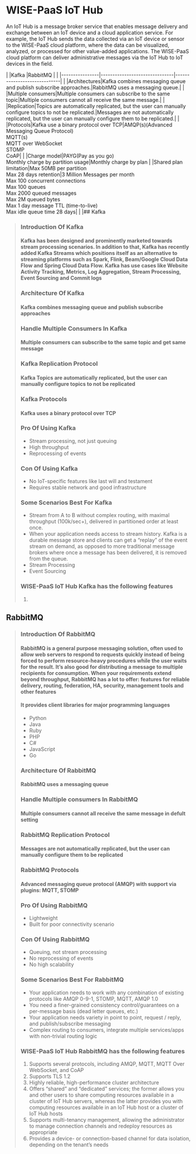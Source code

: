 # WISE-PaaS IoT Hub  
An IoT Hub is a message broker service that enables message delivery and exchange between an IoT device and a cloud application service. For example, the IoT Hub sends the data collected via an IoT device or sensor to the WISE-PaaS cloud platform, where the data can be visualized, analyzed, or processed for other value-added applications. The WISE-PaaS cloud platform can deliver administrative messages via the IoT Hub to IoT devices in the field.

|                |Kafka                          |RabbitMQ                     |
|                |----------------|-------------------------------|-----------------------------|
|                |Architectures|Kafka combines messaging queue and publish subscribe approaches.|RabbitMQ uses a messaging queue.|
|                |Multiple consumers|Multiple consumers can subscribe to the same topic|Multiple consumers cannot all receive the same message.|
|                |Replication|Topics are automatically replicated, but the user can manually configure topics to not be replicated.|Messages are not automatically replicated, but the user can manually configure them to be replicated.|
|                |Protocols|Kafka use a binary protocol over TCP|AMQP(s)(Advanced Messaging Queue Protocol)<br>MQTT(s)<br>MQTT over WebSocket<br>STOMP<br>CoAP|
|                |Charge model|PAYG(Pay as you go)<br>Monthly charge by partition usage|Monthly charge by plan
|                |Shared plan limitation|Max 50MB per partition<br>Max 28 days retention|3 Million Messages per month<br>Max 100 concurrent connections<br>Max 100 queues<br>Max 2000 queued messages<br>Max 2M queued bytes<br>Max 1 day message TTL (time-to-live)<br>Max idle queue time 28 days|
|
|## Kafka  
> ### Introduction Of Kafka
>
> #### Kafka has been designed and prominently marketed towards stream processing scenarios. In addition to that, Kafka has recently added Kafka Streams which positions itself as an alternative to streaming platforms such as Spark, Flink, Beam/Google Cloud Data Flow and Spring Cloud Data Flow. Kafka has use cases like Website Activity Tracking, Metrics, Log Aggregation, Stream Processing, Event Sourcing and Commit logs
>
> ### Architecture Of Kafka
>
> #### Kafka combines messaging queue and publish subscribe approaches
>
> ### Handle Multiple Consumers In Kafka
>
> #### Multiple consumers can subscribe to the same topic and get same message
>
> ### Kafka Replication Protocol
>
> #### Kafka Topics are automatically replicated, but the user can manually configure topics to not be replicated
>
> ### Kafka Protocols
>
> #### Kafka uses a binary protocol over TCP
>
> ### Pro Of Using Kafka
>
> * Stream processing, not just queuing
> * High throughput
> * Reprocessing of events
>
> ### Con Of Using Kafka
>
> * No IoT-specific features like last will and testament
> * Requires stable network and good infrastructure
>
> ### Some Scenarios Best For Kafka
>
> * Stream from A to B without complex routing, with maximal throughput (100k/sec+), delivered in partitioned order at least once.
> * When your application needs access to stream history. Kafka is a durable message store and clients can get a “replay” of the event stream on demand, as opposed to more traditional message brokers where once a message has been delivered, it is removed from the queue.
> * Stream Processing
> * Event Sourcing
>
> ### WISE-PaaS IoT Hub Kafka has the following features
>
> 1. 

## RabbitMQ  
> ### Introduction Of RabbitMQ
>
> #### RabbitMQ is a general purpose messaging solution, often used to allow web servers to respond to requests quickly instead of being forced to perform resource-heavy procedures while the user waits for the result. It’s also good for distributing a message to multiple recipients for consumption. When your requirements extend beyond throughput, RabbitMQ has a lot to offer: features for reliable delivery, routing, federation, HA, security, management tools and other features
>
> #### It provides client libraries for major programming languages
>
> * Python
> * Java
> * Ruby
> * PHP
> * C#
> * JavaScript
> * Go
>
> ### Architecture Of RabbitMQ
>
> #### RabbitMQ uses a messaging queue
>
> ### Handle Multiple consumers In RabbitMQ
>
> #### Multiple consumers cannot all receive the same message in defult setting
>
> ### RabbitMQ Replication Protocol
>
> #### Messages are not automatically replicated, but the user can manually configure them to be replicated
>
> ### RabbitMQ Protocols
>
> #### Advanced messaging queue protocol (AMQP) with support via plugins: MQTT, STOMP
>
> ### Pro Of Using RabbitMQ
>
> * Lightweight
> * Built for poor connectivity scenario
>
> ### Con Of Using RabbitMQ
>
> * Queuing, not stream processing
> * No reprocessing of events
> * No high scalability
>
> ### Some Scenarios Best For RabbitMQ
>
> * Your application needs to work with any combination of existing protocols like AMQP 0-9-1, STOMP, MQTT, AMQP 1.0
> * You need a finer-grained consistency control/guarantees on a per-message basis (dead letter queues, etc.)
> * Your application needs variety in point to point, request / reply, and publish/subscribe messaging
> * Complex routing to consumers, integrate multiple services/apps with non-trivial routing logic
>
> ### WISE-PaaS IoT Hub RabbitMQ has the following features
>
> 1. Supports several protocols, including AMQP, MQTT, MQTT Over WebSocket, and CoAP
> 2. Supports TLS 1.2
> 3. Highly reliable, high-performance cluster architecture
> 4. Offers “shared” and “dedicated” services; the former allows you and other users to share computing resources available in a cluster of IoT Hub servers, whereas the latter provides you with computing resources available in an IoT Hub host or a cluster of IoT Hub hosts
> 5. Supports multi-tenancy management, allowing the administrator to manage connection channels and redeploy resources as appropriate
> 6. Provides a device- or connection-based channel for data isolation, depending on the tenant’s needs


